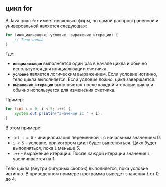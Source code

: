 ## цикл for

В Java цикл `for` имеет несколько форм, но самой распространенной и универсальной является следующая:

```java
for (инициализация; условие; выражение_итерации) {
    // Тело цикла
}
```

Где:

- **`инициализация`** выполняется один раз в начале цикла и обычно используется для инициализации счетчика.
- **`условие`** является логическим выражением. Если условие истинно, тело цикла выполняется. Если условие ложно, цикл завершается.
- **`выражение_итерации`** выполняется после каждой итерации цикла и обычно используется для изменения счетчика.

Пример:

```java
for (int i = 0; i < 5; i++) {
    System.out.println("Значение i: " + i);
}
```

В этом примере:
- `int i = 0` - инициализация переменной `i` с начальным значением 0.
- `i < 5` - условие, при котором цикл будет выполняться. Цикл будет выполняться, пока `i` меньше 5.
- `i++` - выражение итерации. После каждой итерации значение `i` увеличивается на 1.

Тело цикла (внутри фигурных скобок) выполняется, пока условие истинно. В приведенном примере программа выведет значения `i` от 0 до 4.

